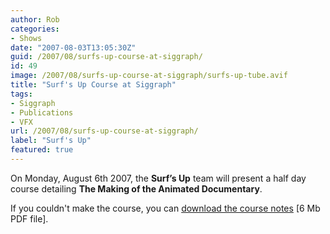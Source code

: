 ```yaml
---
author: Rob
categories:
- Shows
date: "2007-08-03T13:05:30Z"
guid: /2007/08/surfs-up-course-at-siggraph/
id: 49
image: /2007/08/surfs-up-course-at-siggraph/surfs-up-tube.avif
title: "Surf's Up Course at Siggraph"
tags:
- Siggraph
- Publications
- VFX
url: /2007/08/surfs-up-course-at-siggraph/
label: "Surf's Up"
featured: true
---
```


On Monday, August 6th 2007, the **Surf’s Up** team will present a half day course detailing **The Making of the Animated Documentary**.

If you couldn't make the course, you can [download the course notes](/2007/08/surfs-up-course-at-siggraph/Surfs-Up-the-making-of-an-animated-documentary.pdf) \[6 Mb PDF file\].